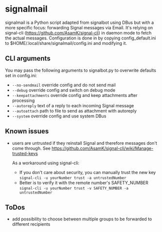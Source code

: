 # signalmail

signalmail is a Python script adapted from signalbot using DBus but with a more specific focus: forwarding Signal messages via Email. It's relying on signal-cli (https://github.com/AsamK/signal-cli) in daemon mode to fetch the actual messages. Configuration is done in by copying config_default.ini to $HOME/.local/share/signalmail/config.ini and modifying it.

## CLI arguments

You may pass the following arguments to signalbot.py to overwrite defaults set in config.ini:

- `--no-sendmail` override config and do not send mail
- `--debug` override config and switch on debug mode
- `--keepattachments` override config and keep attachments after processing
- `--autoreply` text of a reply to each incoming Signal message
- `--autoattach` path to file to send as attachment with autoreply
- `--system` override config and use system DBus

## Known issues

- users are untrusted if they reinstall Signal and therefore messages 
  don't come through. See https://github.com/AsamK/signal-cli/wiki/Manage-trusted-keys 

  As a workaround using signal-cli:
	- If you don't care about security, you can manually trust the new key   
   `signal-cli -u yourNumber trust -a untrustedNumber`
	- Better is to verify it with the remote number's SAFETY_NUMBER  
   `signal-cli -u yourNumber trust -v SAFETY_NUMBER -a untrustedNumber`


## ToDos

- add possibility to choose between multiple groups to be forwarded to different recipients

